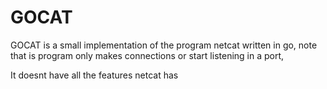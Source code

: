 # GOCAT

GOCAT is a small implementation of the program netcat written in go, note that is program only makes connections or start listening in a port,

It doesnt have all the features netcat has
